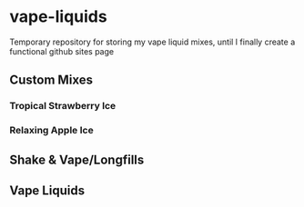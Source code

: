 # vape-liquids
Temporary repository for storing my vape liquid mixes, until I finally create a functional github sites page

## Custom Mixes
  ### Tropical Strawberry Ice
  ### Relaxing Apple Ice

## Shake & Vape/Longfills

## Vape Liquids
